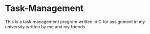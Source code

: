 # Task-Management
This is a task management program written in C for assignment in my university written by me and my friends.
